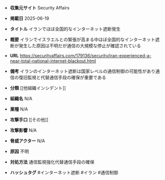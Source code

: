 - **収集元サイト**
Security Affairs

- **掲載日**
2025-06-19

- **タイトル**
イランでほぼ全国的なインターネット遮断発生

- **概要**
イランでイスラエルとの緊張が高まる中ほぼ全国的なインターネット遮断が発生した原因は不明だが通信の大規模な停止が確認されている

- **URL**
https://securityaffairs.com/179136/security/iran-experienced-a-near-total-national-internet-blackout.html

- **備考**
イランのインターネット遮断は国家レベルの通信制御の可能性があり通信の復旧監視と代替通信手段の確保が重要である

- **分類**
[[他組織インシデント]]

- **組織名**
N/A

- **業種**
N/A

- **攻撃手口**
[[その他]]

- **攻撃影響**
N/A

- **脅威アクター**
N/A

- **原因**
不明

- **対処方法**
通信監視強化代替通信手段の確保

- **ハッシュタグ**
#インターネット遮断 #イラン #通信制御
